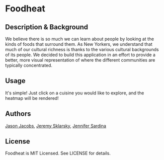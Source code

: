 # Foodheat

## Description & Background

We believe there is so much we can learn about people by looking at the kinds of foods that surround them.  As New Yorkers, we understand that much of our cultural richness is thanks to the various cultural backgrounds of its people.
We decided to build this application in an effort to provide a better, more visual representation of where the different communities are typically concentrated.

## Usage

It's simple!  Just click on a cuisine you would like to explore, and the heatmap will be rendered!

## Authors

<a href="https://github.com/pbfreak422">Jason Jacobs</a>,  <a href="https://github.com/jeremysklarsky">Jeremy Sklarsky</a>, <a href="https://github.com/jmsardina">Jennifer Sardina</a>

## License

Foodheat is MIT Licensed. See LICENSE for details.
